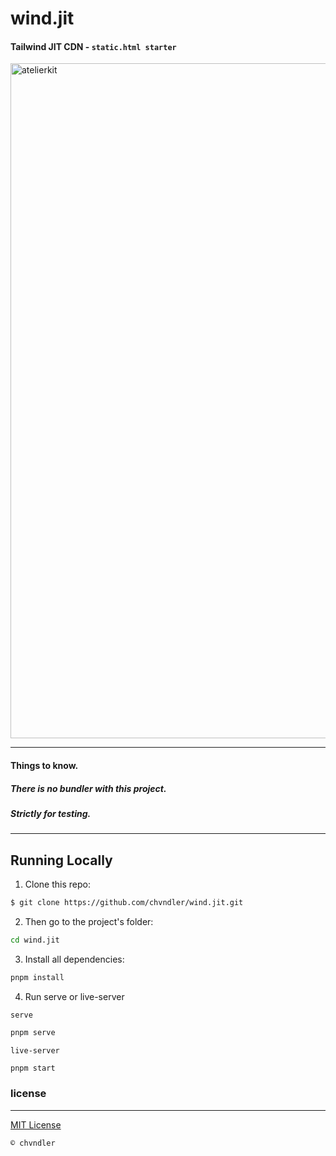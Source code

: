 <!-- @format -->

# wind.jit

#### **Tailwind JIT CDN** - `static.html starter`

<a href="https://docs.atlrdsgn.com">
  <img width="1080" alt="atelierkit" src="https://cdn.atlrdsgn.com/assets/github/chvndler/windjit.png">
</a>

---

#### Things to know.

##### _There is no bundler with this project._

##### _Strictly for testing._

---

## Running Locally

1. Clone this repo:

```sh
$ git clone https://github.com/chvndler/wind.jit.git
```

2. Then go to the project's folder:

```sh
cd wind.jit
```

3. Install all dependencies:

```sh
pnpm install
```

4. Run serve or live-server

`serve`

```sh
pnpm serve
```

`live-server`

```sh
pnpm start
```

### license

---

[MIT License]()

`© chvndler`
